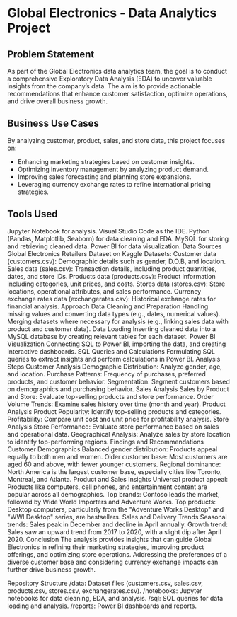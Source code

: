 # Global Electronics - Data Analytics Project
## Problem Statement
As part of the Global Electronics data analytics team, the goal is to conduct a comprehensive Exploratory Data Analysis (EDA) to uncover valuable insights from the company’s data. The aim is to provide actionable recommendations that enhance customer satisfaction, optimize operations, and drive overall business growth.

## Business Use Cases
By analyzing customer, product, sales, and store data, this project focuses on:

- Enhancing marketing strategies based on customer insights.
- Optimizing inventory management by analyzing product demand.
- Improving sales forecasting and planning store expansions.
- Leveraging currency exchange rates to refine international pricing strategies.
## Tools Used
Jupyter Notebook for analysis.
Visual Studio Code as the IDE.
Python (Pandas, Matplotlib, Seaborn) for data cleaning and EDA.
MySQL for storing and retrieving cleaned data.
Power BI for data visualization.
Data Sources
Global Electronics Retailers Dataset on Kaggle
Datasets:
Customer data (customers.csv): Demographic details such as gender, D.O.B, and location.
Sales data (sales.csv): Transaction details, including product quantities, dates, and store IDs.
Products data (products.csv): Product information including categories, unit prices, and costs.
Stores data (stores.csv): Store locations, operational attributes, and sales performance.
Currency exchange rates data (exchangerates.csv): Historical exchange rates for financial analysis.
Approach
Data Cleaning and Preparation
Handling missing values and converting data types (e.g., dates, numerical values).
Merging datasets where necessary for analysis (e.g., linking sales data with product and customer data).
Data Loading
Inserting cleaned data into a MySQL database by creating relevant tables for each dataset.
Power BI Visualization
Connecting SQL to Power BI, importing the data, and creating interactive dashboards.
SQL Queries and Calculations
Formulating SQL queries to extract insights and perform calculations in Power BI.
Analysis Steps
Customer Analysis
Demographic Distribution: Analyze gender, age, and location.
Purchase Patterns: Frequency of purchases, preferred products, and customer behavior.
Segmentation: Segment customers based on demographics and purchasing behavior.
Sales Analysis
Sales by Product and Store: Evaluate top-selling products and store performance.
Order Volume Trends: Examine sales history over time (month and year).
Product Analysis
Product Popularity: Identify top-selling products and categories.
Profitability: Compare unit cost and unit price for profitability analysis.
Store Analysis
Store Performance: Evaluate store performance based on sales and operational data.
Geographical Analysis: Analyze sales by store location to identify top-performing regions.
Findings and Recommendations
Customer Demographics
Balanced gender distribution: Products appeal equally to both men and women.
Older customer base: Most customers are aged 60 and above, with fewer younger customers.
Regional dominance: North America is the largest customer base, especially cities like Toronto, Montreal, and Atlanta.
Product and Sales Insights
Universal product appeal: Products like computers, cell phones, and entertainment content are popular across all demographics.
Top brands: Contoso leads the market, followed by Wide World Importers and Adventure Works.
Top products: Desktop computers, particularly from the "Adventure Works Desktop" and "WWI Desktop" series, are bestsellers.
Sales and Delivery Trends
Seasonal trends: Sales peak in December and decline in April annually.
Growth trend: Sales saw an upward trend from 2017 to 2020, with a slight dip after April 2020.
Conclusion
The analysis provides insights that can guide Global Electronics in refining their marketing strategies, improving product offerings, and optimizing store operations. Addressing the preferences of a diverse customer base and considering currency exchange impacts can further drive business growth.

Repository Structure
/data: Dataset files (customers.csv, sales.csv, products.csv, stores.csv, exchangerates.csv).
/notebooks: Jupyter notebooks for data cleaning, EDA, and analysis.
/sql: SQL queries for data loading and analysis.
/reports: Power BI dashboards and reports.
